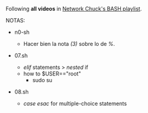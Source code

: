 
Following **all videos** in [Network Chuck's BASH playlist](https://youtu.be/SPwyp2NG-bE).



NOTAS:

* n0-sh
    - Hacer bien la nota *(3)* sobre lo de *%*.


* 07.sh
    - *elif* statements > *nested* if
    - how to $USER=="root"
        - sudo su

* 08.sh
    - *case esac* for multiple-choice statements

